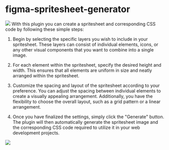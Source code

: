 # figma-spritesheet-generator
![](https://ik.imagekit.io/8nyszdblwle/miscellaneous/plugin-settings.png)
With this plugin you can create a spritesheet and corresponding CSS code by following these simple steps:

1. Begin by selecting the specific layers you wish to include in your spritesheet. These layers can consist of individual elements, icons, or any other visual components that you want to combine into a single image.

2. For each element within the spritesheet, specify the desired height and width. This ensures that all elements are uniform in size and neatly arranged within the spritesheet.

3. Customize the spacing and layout of the spritesheet according to your preference. You can adjust the spacing between individual elements to create a visually appealing arrangement. Additionally, you have the flexibility to choose the overall layout, such as a grid pattern or a linear arrangement.

4. Once you have finalized the settings, simply click the "Generate" button. The plugin will then automatically generate the spritesheet image and the corresponding CSS code required to utilize it in your web development projects.

![](https://ik.imagekit.io/8nyszdblwle/miscellaneous/demo.gif)
